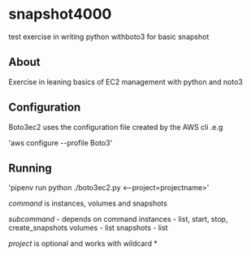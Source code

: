 # snapshot4000
test exercise in writing python withboto3 for basic snapshot

## About

Exercise in leaning basics of EC2 management with python and noto3

## Configuration

Boto3ec2 uses the configuration file created by the AWS cli .e.g

'aws configure --profile Boto3'

## Running
'pipenv run python ./boto3ec2.py <command> <subcommand> <--project=projectname>'

*command* is instances, volumes and snapshots

*subcommand* - depends on command
                instances - list, start, stop, create_snapshots
                volumes - list
                snapshots - list

*project* is optional and works with wildcard *
